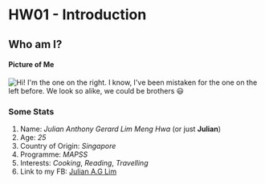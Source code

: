 # HW01 - Introduction
## Who am I?
#### Picture of Me
![Hi! I'm the one on the right. I know, I've been mistaken for the one on the left before. We look so alike, we could be brothers :smiley:](https://scontent.ford1-1.fna.fbcdn.net/v/t1.0-9/575275_3387825768968_1705195460_n.jpg?oh=f02b2e1b5b9fb41b701f272506569e03&oe=58E1146C)

### Some Stats
1. Name: *Julian Anthony Gerard Lim Meng Hwa* (or just **Julian**)
2. Age: *25*
3. Country of Origin: *Singapore*
4. Programme: *MAPSS*
5. Interests: *Cooking*, *Reading*, *Travelling*
6. Link to my FB: [Julian A.G Lim](https://www.facebook.com/lmhjulian)